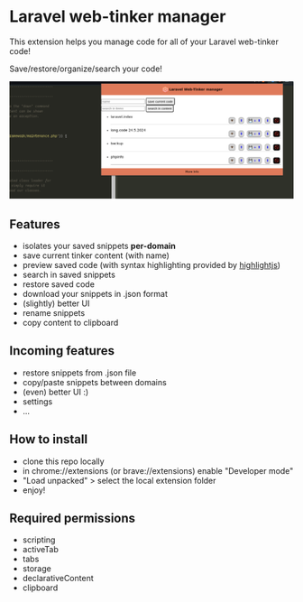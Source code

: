 # Laravel web-tinker manager

This extension helps you manage code for all of your Laravel web-tinker code! 

Save/restore/organize/search your code!

![alt text](images/screenshot.png)

## Features
  - isolates your saved snippets **per-domain**
  - save current tinker content (with name)
  - preview saved code (with syntax highlighting provided by [highlightjs](https://highlightjs.org/))
  - search in saved snippets
  - restore saved code
  - download your snippets in .json format
  - (slightly) better UI
  - rename snippets
  - copy content to clipboard

## Incoming features
  - restore snippets from .json file
  - copy/paste snippets between domains
  - (even) better UI :)
  - settings
  - ...

## How to install
  - clone this repo locally
  - in chrome://extensions (or brave://extensions) enable "Developer mode"
  - "Load unpacked" > select the local extension folder
  - enjoy!

## Required permissions
  - scripting 
  - activeTab
  - tabs
  - storage
  - declarativeContent
  - clipboard
